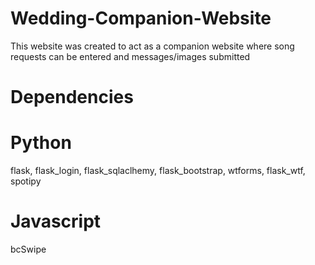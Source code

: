 # Wedding-Companion-Website
This website was created to act as a companion website where song requests can be entered and messages/images submitted

# Dependencies
# Python
flask, flask_login, flask_sqlaclhemy, flask_bootstrap, wtforms, flask_wtf, spotipy

# Javascript
bcSwipe
